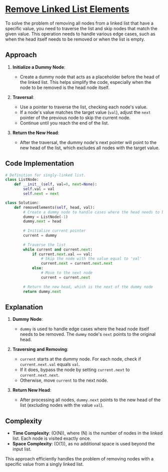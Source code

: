 # [Remove Linked List Elements](https://leetcode.com/problems/remove-linked-list-elements/description/)

To solve the problem of removing all nodes from a linked list that have a specific value, you need to traverse the list and skip nodes that match the given value. This operation needs to handle various edge cases, such as when the head itself needs to be removed or when the list is empty.

## Approach

1. **Initialize a Dummy Node**:
   - Create a dummy node that acts as a placeholder before the head of the linked list. This helps simplify the code, especially when the node to be removed is the head node itself.

2. **Traversal**:
   - Use a pointer to traverse the list, checking each node's value.
   - If a node's value matches the target value (`val`), adjust the `next` pointer of the previous node to skip the current node.
   - Continue until you reach the end of the list.

3. **Return the New Head**:
   - After the traversal, the dummy node's next pointer will point to the new head of the list, which excludes all nodes with the target value.

## Code Implementation

```python
# Definition for singly-linked list.
class ListNode:
    def __init__(self, val=0, next=None):
        self.val = val
        self.next = next

class Solution:
    def removeElements(self, head, val):
        # Create a dummy node to handle cases where the head needs to be removed
        dummy = ListNode(-1)
        dummy.next = head
        
        # Initialize current pointer
        current = dummy
        
        # Traverse the list
        while current and current.next:
            if current.next.val == val:
                # Skip the node with the value equal to 'val'
                current.next = current.next.next
            else:
                # Move to the next node
                current = current.next
        
        # Return the new head, which is the next of the dummy node
        return dummy.next
```

## Explanation

1. **Dummy Node**:
   - `dummy` is used to handle edge cases where the head node itself needs to be removed. The `dummy` node's `next` points to the original head.

2. **Traversing and Removing**:
   - `current` starts at the dummy node. For each node, check if `current.next.val` equals `val`.
   - If it does, bypass the node by setting `current.next` to `current.next.next`.
   - Otherwise, move `current` to the next node.

3. **Return New Head**:
   - After processing all nodes, `dummy.next` points to the new head of the list (excluding nodes with the value `val`).

## Complexity

- **Time Complexity**: \(O(N)\), where \(N\) is the number of nodes in the linked list. Each node is visited exactly once.
- **Space Complexity**: \(O(1)\), as no additional space is used beyond the input list.

This approach efficiently handles the problem of removing nodes with a specific value from a singly linked list.
